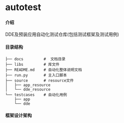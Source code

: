 # autotest

#### 介绍

DDE及预装应用自动化测试仓库(包括测试框架及测试用例)

#### 目录结构

```
├── docs         #  文档目录
├── libs         # 库文件
├── README.md    # 自动化整体说明文档
├── run.py       # 主入口脚本
├── source       # resource文件
│   ├── app_resource
│   └── dde_resource
└── testcases    # 自动化用例
    ├── app
    └── dde
```



#### 框架设计架构







